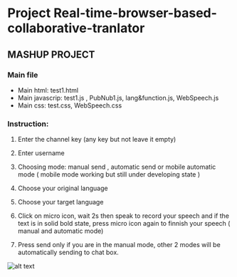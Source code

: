 # Project Real-time-browser-based-collaborative-tranlator

## MASHUP PROJECT

### Main file
- Main html: test1.html
- Main javascrip: test1.js , PubNub1.js, lang&function.js, WebSpeech.js
- Main css: test.css, WebSpeech.css

### Instruction: 

1) Enter the channel key (any key but not leave it empty)

2) Enter username

3) Choosing mode: manual send , automatic send or mobile automatic mode ( mobile mode working but still  under developing state )

4) Choose your original language

5)  Choose your target language

6)  Click on micro icon, wait  2s then speak to record your speech and if the text is in solid bold state, press micro icon again to finnish your speech ( manual and automatic mode) 

7) Press send only if you are in the manual mode, other 2 modes will be automatically sending to chat box.

![alt text](https://github.com/perseus0832/Real-time-browser-based-collaborative-tranlator/blob/master/Final_project_presentation.png)

 

